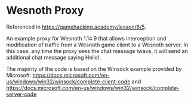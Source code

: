 # Wesnoth Proxy
Referenced in https://gamehacking.academy/lesson/6/5.

An example proxy for Wesnoth 1.14.9 that allows interception and modification of traffic from a Wesnoth game client to a Wesnoth server. In this case, any time the proxy sees the chat message \wave, it will send an additional chat message saying Hello!.

The majority of the code is based on the Winsock example provided by Microsoft: https://docs.microsoft.com/en-us/windows/win32/winsock/complete-client-code and https://docs.microsoft.com/en-us/windows/win32/winsock/complete-server-code
